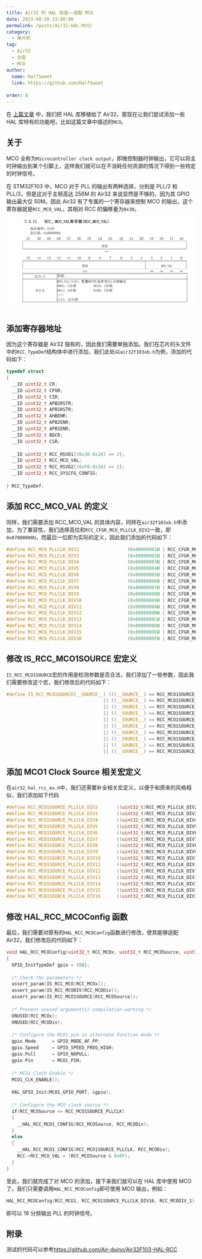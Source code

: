 ```yaml
---
title: Air32 的 HAL 改造——适配 MCO
date: 2023-08-20 23:00:00
permalink: /posts/Air32-HAL-MCO/
category:
  - 单片机
tag:
  - Air32
  - 合宙
  - MCO
author: 
  name: HalfSweet
  link: https://github.com/HalfSweet

order: 8
---
```


在 [上篇文章](/posts/Air32-HAL-HighFreq/) 中，我们把 HAL 库移植给了 Air32，那现在让我们尝试添加一些 HAL 库特有的功能吧，比如这篇文章中描述的`MCO`。

<!-- more -->

## 关于

MCO 全称为`Microcontroller clock output`，即微控制器时钟输出，它可以将主时钟输出到某个引脚上，这样我们就可以在不消耗任何资源的情况下得到一些特定的时钟信号。

在 STM32F103 中，MCO 对于 PLL 的输出有两种选择，分别是 PLL/2 和 PLL/3，但是这对于主频高达 256M 的 Air32 来说显然是不够的，因为其 GPIO 输出最大仅 50M。因此 Air32 有了专属的一个寄存器来控制 MCO 的输出，这个寄存器就是`RCC_MCO_VAL`，其相对 RCC 的偏移量为`0x30`。

![](../.vuepress/public/img/2023-08-20-23-11-24.png)

## 添加寄存器地址

因为这个寄存器是 Air32 独有的，因此我们需要单独添加。我们在芯片的头文件中的`RCC_TypeDef`结构体中进行添加，我们此处以`air32f103xb.h`为例，添加的代码如下：

```c
typedef struct
{
  __IO uint32_t CR;
  __IO uint32_t CFGR;
  __IO uint32_t CIR;
  __IO uint32_t APB2RSTR;
  __IO uint32_t APB1RSTR;
  __IO uint32_t AHBENR;
  __IO uint32_t APB2ENR;
  __IO uint32_t APB1ENR;
  __IO uint32_t BDCR;
  __IO uint32_t CSR;

  __IO uint32_t RCC_RSVD1[(0x30-0x28) >> 2];
  __IO uint32_t RCC_MCO_VAL;
  __IO uint32_t RCC_RSVD2[(0xF0-0x34) >> 2];
  __IO uint32_t RCC_SYSCFG_CONFIG;

} RCC_TypeDef;
```

## 添加 RCC_MCO_VAL 的定义

同样，我们需要添加 RCC_MCO_VAL 的具体内容，同样在`air32f103xb.h`中添加，为了兼容性，我们选择高位和`RCC_CFGR_MCO_PLLCLK_DIV2`一致，即`0x07000000U`，而最后一位即为实际的定义，因此我们添加的代码如下：

```c
#define RCC_MCO_PLLCLK_DIV2                  (0x00000001U | RCC_CFGR_MCO_PLLCLK_DIV2)
#define RCC_MCO_PLLCLK_DIV3                  (0x00000002U | RCC_CFGR_MCO_PLLCLK_DIV2)
#define RCC_MCO_PLLCLK_DIV4                  (0x00000003U | RCC_CFGR_MCO_PLLCLK_DIV2)
#define RCC_MCO_PLLCLK_DIV5                  (0x00000004U | RCC_CFGR_MCO_PLLCLK_DIV2)
#define RCC_MCO_PLLCLK_DIV6                  (0x00000005U | RCC_CFGR_MCO_PLLCLK_DIV2)
#define RCC_MCO_PLLCLK_DIV7                  (0x00000006U | RCC_CFGR_MCO_PLLCLK_DIV2)
#define RCC_MCO_PLLCLK_DIV8                  (0x00000007U | RCC_CFGR_MCO_PLLCLK_DIV2)
#define RCC_MCO_PLLCLK_DIV9                  (0x00000008U | RCC_CFGR_MCO_PLLCLK_DIV2)
#define RCC_MCO_PLLCLK_DIV10                 (0x00000009U | RCC_CFGR_MCO_PLLCLK_DIV2)
#define RCC_MCO_PLLCLK_DIV11                 (0x0000000AU | RCC_CFGR_MCO_PLLCLK_DIV2)
#define RCC_MCO_PLLCLK_DIV12                 (0x0000000BU | RCC_CFGR_MCO_PLLCLK_DIV2)
#define RCC_MCO_PLLCLK_DIV13                 (0x0000000CU | RCC_CFGR_MCO_PLLCLK_DIV2)
#define RCC_MCO_PLLCLK_DIV14                 (0x0000000DU | RCC_CFGR_MCO_PLLCLK_DIV2)
#define RCC_MCO_PLLCLK_DIV15                 (0x0000000EU | RCC_CFGR_MCO_PLLCLK_DIV2)
#define RCC_MCO_PLLCLK_DIV16                 (0x0000000FU | RCC_CFGR_MCO_PLLCLK_DIV2)
```

## 修改 IS_RCC_MCO1SOURCE 宏定义

`IS_RCC_MCO1SOURCE`宏的作用是检测参数是否合法，我们添加了一些参数，因此我们需要修改这个宏，我们修改后的代码如下：

```c
#define IS_RCC_MCO1SOURCE(__SOURCE__) (((__SOURCE__) == RCC_MCO1SOURCE_SYSCLK)  || ((__SOURCE__) == RCC_MCO1SOURCE_HSI) \
                                    || ((__SOURCE__) == RCC_MCO1SOURCE_HSE)     || ((__SOURCE__) == RCC_MCO1SOURCE_PLLCLK) \
                                    || ((__SOURCE__) == RCC_MCO1SOURCE_NOCLOCK) || ((__SOURCE__) == RCC_MCO1SOURCE_PLLCLK_DIV3) \
                                    || ((__SOURCE__) == RCC_MCO1SOURCE_PLLCLK_DIV4) || ((__SOURCE__) == RCC_MCO1SOURCE_PLLCLK_DIV5) \
                                    || ((__SOURCE__) == RCC_MCO1SOURCE_PLLCLK_DIV6) || ((__SOURCE__) == RCC_MCO1SOURCE_PLLCLK_DIV7) \
                                    || ((__SOURCE__) == RCC_MCO1SOURCE_PLLCLK_DIV8) || ((__SOURCE__) == RCC_MCO1SOURCE_PLLCLK_DIV9) \
                                    || ((__SOURCE__) == RCC_MCO1SOURCE_PLLCLK_DIV10) || ((__SOURCE__) == RCC_MCO1SOURCE_PLLCLK_DIV11) \
                                    || ((__SOURCE__) == RCC_MCO1SOURCE_PLLCLK_DIV12) || ((__SOURCE__) == RCC_MCO1SOURCE_PLLCLK_DIV13) \
                                    || ((__SOURCE__) == RCC_MCO1SOURCE_PLLCLK_DIV14) || ((__SOURCE__) == RCC_MCO1SOURCE_PLLCLK_DIV15) \
                                    || ((__SOURCE__) == RCC_MCO1SOURCE_PLLCLK_DIV16) || ((__SOURCE__) == RCC_MCO1SOURCE_PLLCLK_DIV2))
```

## 添加 MCO1 Clock Source 相关宏定义

在`air32_hal_rcc_ex.h`中，我们还需要补全相关宏定义，以便于和原来的风格相似，我们添加如下代码

```c
#define RCC_MCO1SOURCE_PLLCLK_DIV2       ((uint32_t)RCC_MCO_PLLCLK_DIV2)
#define RCC_MCO1SOURCE_PLLCLK_DIV3       ((uint32_t)RCC_MCO_PLLCLK_DIV3)
#define RCC_MCO1SOURCE_PLLCLK_DIV4       ((uint32_t)RCC_MCO_PLLCLK_DIV4)
#define RCC_MCO1SOURCE_PLLCLK_DIV5       ((uint32_t)RCC_MCO_PLLCLK_DIV5)
#define RCC_MCO1SOURCE_PLLCLK_DIV6       ((uint32_t)RCC_MCO_PLLCLK_DIV6)
#define RCC_MCO1SOURCE_PLLCLK_DIV7       ((uint32_t)RCC_MCO_PLLCLK_DIV7)
#define RCC_MCO1SOURCE_PLLCLK_DIV8       ((uint32_t)RCC_MCO_PLLCLK_DIV8)
#define RCC_MCO1SOURCE_PLLCLK_DIV9       ((uint32_t)RCC_MCO_PLLCLK_DIV9)
#define RCC_MCO1SOURCE_PLLCLK_DIV10      ((uint32_t)RCC_MCO_PLLCLK_DIV10)
#define RCC_MCO1SOURCE_PLLCLK_DIV11      ((uint32_t)RCC_MCO_PLLCLK_DIV11)
#define RCC_MCO1SOURCE_PLLCLK_DIV12      ((uint32_t)RCC_MCO_PLLCLK_DIV12)
#define RCC_MCO1SOURCE_PLLCLK_DIV13      ((uint32_t)RCC_MCO_PLLCLK_DIV13)
#define RCC_MCO1SOURCE_PLLCLK_DIV14      ((uint32_t)RCC_MCO_PLLCLK_DIV14)
#define RCC_MCO1SOURCE_PLLCLK_DIV15      ((uint32_t)RCC_MCO_PLLCLK_DIV15)
#define RCC_MCO1SOURCE_PLLCLK_DIV16      ((uint32_t)RCC_MCO_PLLCLK_DIV16)
```

## 修改 HAL_RCC_MCOConfig 函数

最后，我们需要对原有的`HAL_RCC_MCOConfig`函数进行修改，使其能够适配 Air32，我们修改后的代码如下：

```c
void HAL_RCC_MCOConfig(uint32_t RCC_MCOx, uint32_t RCC_MCOSource, uint32_t RCC_MCODiv)
{
  GPIO_InitTypeDef gpio = {0U};

  /* Check the parameters */
  assert_param(IS_RCC_MCO(RCC_MCOx));
  assert_param(IS_RCC_MCODIV(RCC_MCODiv));
  assert_param(IS_RCC_MCO1SOURCE(RCC_MCOSource));

  /* Prevent unused argument(s) compilation warning */
  UNUSED(RCC_MCOx);
  UNUSED(RCC_MCODiv);

  /* Configure the MCO1 pin in alternate function mode */
  gpio.Mode      = GPIO_MODE_AF_PP;
  gpio.Speed     = GPIO_SPEED_FREQ_HIGH;
  gpio.Pull      = GPIO_NOPULL;
  gpio.Pin       = MCO1_PIN;

  /* MCO1 Clock Enable */
  MCO1_CLK_ENABLE();

  HAL_GPIO_Init(MCO1_GPIO_PORT, &gpio);

  /* Configure the MCO clock source */
  if(RCC_MCOSource <= RCC_MCO1SOURCE_PLLCLK)
  {
    __HAL_RCC_MCO1_CONFIG(RCC_MCOSource, RCC_MCODiv);
  }
  else
  {
    __HAL_RCC_MCO1_CONFIG(RCC_MCO1SOURCE_PLLCLK, RCC_MCODiv);
    RCC->RCC_MCO_VAL = (RCC_MCOSource & 0x0F);
  }
}
```

至此，我们就完成了对 MCO 的添加，接下来我们就可以在 HAL 库中使用 MCO 了。我们只需要调用`HAL_RCC_MCOConfig`即可使用 MCO 输出，例如：

```c
HAL_RCC_MCOConfig(RCC_MCO1, RCC_MCO1SOURCE_PLLCLK_DIV16, RCC_MCODIV_1);
```

即可以 16 分频输出 PLL 的时钟信号。

## 附录

测试的代码可以参考<https://github.com/Air-duino/Air32F103-HAL-RCC>
